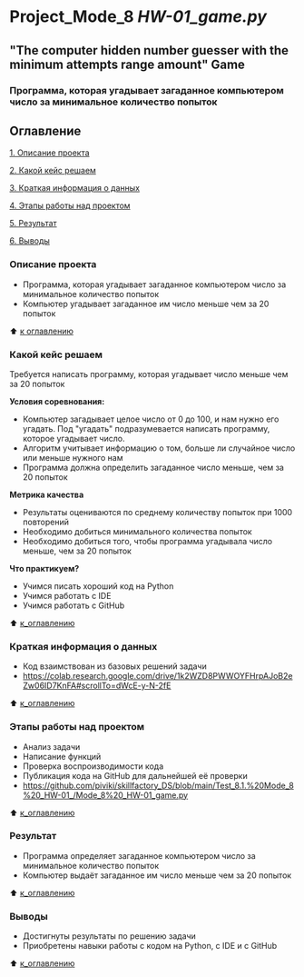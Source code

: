 # Project_Mode_8 _HW-01_game.py_
## "The computer hidden number guesser with the minimum attempts range amount" Game
### Программа, которая угадывает загаданное компьютером число за минимальное количество попыток

## Оглавление
[1. Описание проекта](hhttps://github.com/piviki/skillfactory_DS/blob/main/project_1/README.md#Описание-проекта)

[2. Какой кейс решаем](https://github.com/piviki/skillfactory_DS/blob/main/project_1/README.md#Какой-кейс-решаем)

[3. Краткая информация о данных](https://github.com/piviki/skillfactory_DS/blob/main/project_1/README.md#Краткая-информация-о-данных)

[4. Этапы работы над проектом](https://github.com/piviki/skillfactory_DS/blob/main/project_1/README.md#Этапы-работы-над-проектом)

[5. Результат](https://github.com/piviki/skillfactory_DS/blob/main/project_1/README.md#Результат)

[6. Выводы](https://github.com/piviki/skillfactory_DS/blob/main/project_1/README.md#Выводы)

### Описание проекта
- Программа, которая угадывает загаданное компьютером число за минимальное количество попыток
- Компьютер угадывает загаданное им число меньше чем за 20 попыток

:arrow_up: [к оглавлению](https://github.com/piviki/skillfactory_DS/tree/main/project_1#Оглавление)

### Какой кейс решаем
Требуется написать программу, которая угадывает число меньше чем за 20 попыток

**Условия соревнования:**
- Компьютер загадывает целое число от 0 до 100, и нам нужно его угадать. Под "угадать" подразумевается написать программу, которое угадывает число.
- Алгоритм учитывает информацию о том, больше ли случайное число или меньше нужного нам
- Программа должна определить загаданное число меньше, чем за 20 попыток

**Метрика качества**
- Результаты оцениваются по среднему количеству попыток при 1000 повторений
- Необходимо добиться минимального количества попыток
- Необходимо добиться того, чтобы программа угадывала число меньше, чем за 20 попыток

**Что практикуем?**
- Учимся писать хороший код на Python
- Учимся работать с IDE
- Учимся работать с GitHub

:arrow_up: [к_оглавлению](https://github.com/piviki/skillfactory_DS/tree/main/project_1#Оглавление)

### Краткая информация о данных
- Код взаимствован из базовых решений задачи
- https://colab.research.google.com/drive/1k2WZD8PWWOYFHrpAJoB2eZw06ID7KnFA#scrollTo=dWcE-y-N-2fE

:arrow_up: [к_оглавлению](https://github.com/piviki/skillfactory_DS/tree/main/project_1#Оглавление)

### Этапы работы над проектом
- Анализ задачи
- Написание функций
- Проверка воспроизводимости кода
- Публикация кода на GitHub для дальнейшей её проверки
- https://github.com/piviki/skillfactory_DS/blob/main/Test_8.1.%20Mode_8%20_HW-01_/Mode_8%20_HW-01_game.py

:arrow_up: [к_оглавлению](https://github.com/piviki/skillfactory_DS/tree/main/project_1#Оглавление)

### Результат
- Программа определяет загаданное компьютером число за минимальное количество попыток
- Компьютер выдаёт загаданное им число меньше чем за 20 попыток

:arrow_up: [к_оглавлению](https://github.com/piviki/skillfactory_DS/tree/main/project_1#Оглавление)

### Выводы
- Достигнуты результаты по решению задачи
- Приобретены навыки работы с кодом на Python, с IDE и с GitHub

:arrow_up: [к_оглавлению](https://github.com/piviki/skillfactory_DS/tree/main/project_1#Оглавление)